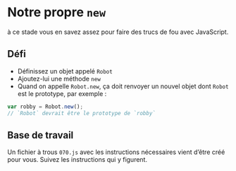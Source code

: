 Notre propre `new`
==================

à ce stade vous en savez assez pour faire des trucs de fou avec JavaScript.

Défi
----

- Définissez un objet appelé `Robot`
- Ajoutez-lui une méthode `new`
- Quand on appelle `Robot.new`, ça doit renvoyer un nouvel objet dont `Robot` est le prototype, par exemple :

```js
var robby = Robot.new();
// `Robot` devrait être le prototype de `robby`
```

Base de travail
---------------

Un fichier à trous `070.js` avec les instructions nécessaires vient d’être créé pour vous.  Suivez les instructions qui y figurent.
